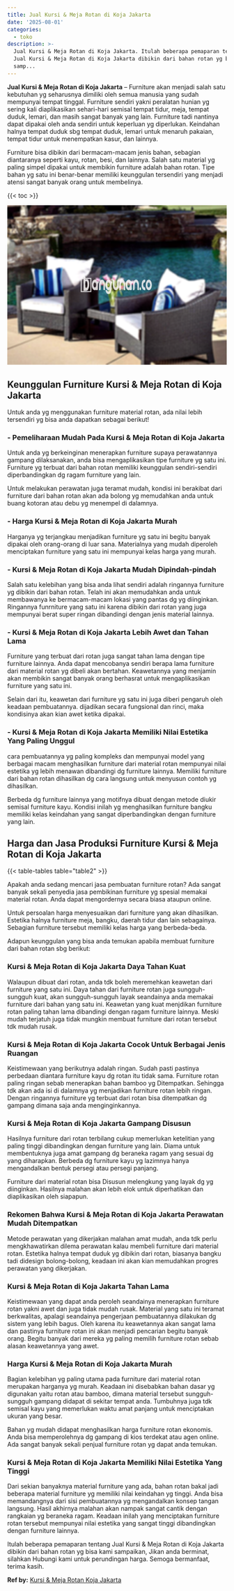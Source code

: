 ```yaml
---
title: Jual Kursi & Meja Rotan di Koja Jakarta
date: '2025-08-01'
categories:
  - toko
description: >-
  Jual Kursi & Meja Rotan di Koja Jakarta. Itulah beberapa pemaparan tentang
  Jual Kursi & Meja Rotan di Koja Jakarta dibikin dari bahan rotan yg bisa kami
  samp...
---
```


**Jual Kursi & Meja Rotan di Koja Jakarta** – Furniture akan menjadi salah satu kebutuhan yg seharusnya dimiliki oleh semua manusia yang sudah mempunyai tempat tinggal. Furniture sendiri yakni peralatan hunian yg sering kali diaplikasikan sehari-hari semisal tempat tidur, meja, tempat duduk, lemari, dan masih sangat banyak yang lain. Furniture tadi nantinya dapat dipakai oleh anda sendiri untuk keperluan yg diperlukan. Keindahan halnya tempat duduk sbg tempat duduk, lemari untuk menaruh pakaian, tempat tidur untuk menempatkan kasur, dan lainnya.

Furniture bisa dibikin dari bermacam-macam jenis bahan, sebagian diantaranya seperti kayu, rotan, besi, dan lainnya. Salah satu material yg paling simpel dipakai untuk membikin furniture adalah bahan rotan. Tipe bahan yg satu ini benar-benar memiliki keunggulan tersendiri yang menjadi atensi sangat banyak orang untuk membelinya.

{{< toc >}}

![Jual Kursi & Meja Rotan di Koja Jakarta](/images/kursi-meja-rotan-murah11.png)

## Keunggulan Furniture Kursi & Meja Rotan di Koja Jakarta

Untuk anda yg menggunakan furniture material rotan, ada nilai lebih tersendiri yg bisa anda dapatkan sebagai berikut!

### \- Pemeliharaan Mudah Pada Kursi & Meja Rotan di Koja Jakarta

Untuk anda yg berkeinginan menerapkan furniture supaya perawatannya gampang dilaksanakan, anda bisa mengaplikasikan tipe furniture yg satu ini. Furniture yg terbuat dari bahan rotan memiliki keunggulan sendiri-sendiri diperbandingkan dg ragam furniture yang lain.

Untuk melakukan perawatan juga teramat mudah, kondisi ini berakibat dari furniture dari bahan rotan akan ada bolong yg memudahkan anda untuk buang kotoran atau debu yg menempel di dalamnya.

### \- Harga Kursi & Meja Rotan di Koja Jakarta Murah

Harganya yg terjangkau menjadikan furniture yg satu ini begitu banyak dipakai oleh orang-orang di luar sana. Materialnya yang mudah diperoleh menciptakan furniture yang satu ini mempunyai kelas harga yang murah.

### \- Kursi & Meja Rotan di Koja Jakarta Mudah Dipindah-pindah

Salah satu kelebihan yang bisa anda lihat sendiri adalah ringannya furniture yg dibikin dari bahan rotan. Telah ini akan memudahkan anda untuk membawanya ke bermacam-macam lokasi yang pantas dg yg diinginkan. Ringannya funrniture yang satu ini karena dibikin dari rotan yang juga mempunyai berat super ringan dibandingi dengan jenis material lainnya.

### \- Kursi & Meja Rotan di Koja Jakarta Lebih Awet dan Tahan Lama

Furniture yang terbuat dari rotan juga sangat tahan lama dengan tipe furniture lainnya. Anda dapat mencobanya sendiri berapa lama furniture dari material rotan yg dibeli akan bertahan. Keawetannya yang menjamin akan membikin sangat banyak orang berhasrat untuk mengaplikasikan furniture yang satu ini.

Selain dari itu, keawetan dari furniture yg satu ini juga diberi pengaruh oleh keadaan pembuatannya. dijadikan secara fungsional dan rinci, maka kondisinya akan kian awet ketika dipakai.

### \- Kursi & Meja Rotan di Koja Jakarta Memiliki Nilai Estetika Yang Paling Unggul

cara pembuatannya yg paling kompleks dan mempunyai model yang berbagai macam menghasilkan furniture dari material rotan mempunyai nilai estetika yg lebih menawan dibandingi dg furniture lainnya. Memiliki furniture dari bahan rotan dihasilkan dg cara langsung untuk menyusun contoh yg dihasilkan.

Berbeda dg furniture lainnya yang motifnya dibuat dengan metode diukir semisal furniture kayu. Kondisi inilah yg menghasilkan furniture bangku memiliki kelas keindahan yang sangat diperbandingkan dengan furniture yang lain.

## Harga dan Jasa Produksi Furniture Kursi & Meja Rotan di Koja Jakarta

{{< table-tables table="table2" >}}

Apakah anda sedang mencari jasa pembuatan furniture rotan? Ada sangat banyak sekali penyedia jasa pembikinan furniture yg spesial memakai material rotan. Anda dapat mengordernya secara biasa ataupun online.

Untuk persoalan harga menyesuaikan dari furniture yang akan dihasilkan. Estetika halnya furniture meja, bangku, daerah tidur dan lain sebagainya. Sebagian furniture tersebut memiliki kelas harga yang berbeda-beda.

Adapun keunggulan yang bisa anda temukan apabila membuat furniture dari bahan rotan sbg berikut:

### Kursi & Meja Rotan di Koja Jakarta Daya Tahan Kuat

Walaupun dibuat dari rotan, anda tdk boleh meremehkan keawetan dari furniture yang satu ini. Daya tahan dari furniture rotan juga sungguh-sungguh kuat, akan sungguh-sungguh layak seandainya anda memakai furniture dari bahan yang satu ini. Keawetan yang kuat menjdikan furniture rotan paling tahan lama dibandingi dengan ragam furniture lainnya. Meski mudah terjatuh juga tidak mungkin membuat furniture dari rotan tersebut tdk mudah rusak.

### Kursi & Meja Rotan di Koja Jakarta Cocok Untuk Berbagai Jenis Ruangan

Keistimewaan yang berikutnya adalah ringan. Sudah pasti pastinya perbedaan diantara furniture kayu dg rotan itu tidak sama. Furniture rotan paling ringan sebab menerapkan bahan bamboo yg Ditempatkan. Sehingga tdk akan ada isi di dalamnya yg menjadikan furniture rotan lebih ringan. Dengan ringannya furniture yg terbuat dari rotan bisa ditempatkan dg gampang dimana saja anda menginginkannya.

### Kursi & Meja Rotan di Koja Jakarta Gampang Disusun

Hasilnya furniture dari rotan terbilang cukup memerlukan ketelitian yang paling tinggi dibandingkan dengan furniture yang lain. Diama untuk membentuknya juga amat gampang dg beraneka ragam yang sesuai dg yang diharapkan. Berbeda dg furniture kayu yg lazimnya hanya mengandalkan bentuk persegi atau persegi panjang.

Furniture dari material rotan bisa Disusun melengkung yang layak dg yg diinginkan. Hasilnya malahan akan lebih elok untuk diperhatikan dan diaplikasikan oleh siapapun.

### Rekomen Bahwa Kursi & Meja Rotan di Koja Jakarta Perawatan Mudah Ditempatkan

Metode perawatan yang dikerjakan malahan amat mudah, anda tdk perlu mengkhawatirkan dilema perawatan kalau membeli furniture dari material rotan. Estetika halnya tempat duduk yg dibikin dari rotan, biasanya bangku tadi didesign bolong-bolong, keadaan ini akan kian memudahkan progres perawatan yang dikerjakan.

### Kursi & Meja Rotan di Koja Jakarta Tahan Lama

Keistimewaan yang dapat anda peroleh seandainya menerapkan furniture rotan yakni awet dan juga tidak mudah rusak. Material yang satu ini teramat berkwalitas, apalagi seandainya pengerjaan pembuatannya dilakukan dg sistem yang lebih bagus. Oleh karena itu keawetannya akan sangat lama dan pastinya furniture rotan ini akan menjadi pencarian begitu banyak orang. Begitu banyak dari mereka yg paling memilih furniture rotan sebab alasan keawetannya yang awet.

### Harga Kursi & Meja Rotan di Koja Jakarta Murah

Bagian kelebihan yg paling utama pada furniture dari material rotan merupakan harganya yg murah. Keadaan ini disebabkan bahan dasar yg digunakan yaitu rotan atau bamboo, dimana material tersebut sungguh-sungguh gampang didapat di sekitar tempat anda. Tumbuhnya juga tdk semisal kayu yang memerlukan waktu amat panjang untuk menciptakan ukuran yang besar.

Bahan yg mudah didapat menghasilkan harga furniture rotan ekonomis. Anda bisa memperolehnya dg gampang di kios terdekat atau agen online. Ada sangat banyak sekali penjual furniture rotan yg dapat anda temukan.

### Kursi & Meja Rotan di Koja Jakarta Memiliki Nilai Estetika Yang Tinggi

Dari sekian banyaknya material furniture yang ada, bahan rotan bakal jadi beberapa material furniture yg memiliki nilai keindahan yg tinggi. Anda bisa memandangnya dari sisi pembuatannya yg mengandalkan konsep tangan langsung. Hasil akhirnya malahan akan nampak sangat cantik dengan rangkaian yg beraneka ragam. Keadaan inilah yang menciptakan furniture rotan tersebut mempunyai nilai estetika yang sangat tinggi dibandingkan dengan furniture lainnya.

Itulah beberapa pemaparan tentang Jual Kursi & Meja Rotan di Koja Jakarta dibikin dari bahan rotan yg bisa kami sampaikan, Jikan anda berminat, silahkan Hubungi kami untuk perundingan harga. Semoga bermanfaat, terima kasih.

**Ref by:** [Kursi & Meja Rotan Koja Jakarta](https://id.wikipedia.org/wiki/Kursi)
